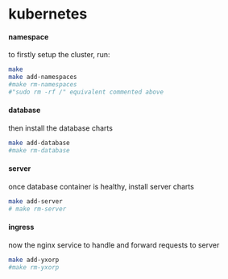 # kubernetes

#### namespace
to firstly setup the cluster, run:
```bash
make
make add-namespaces
#make rm-namespaces
#"sudo rm -rf /" equivalent commented above
```

#### database
then install the database charts
```bash
make add-database
#make rm-database
```

#### server
once database container is healthy, install server charts
```bash
make add-server
# make rm-server
```

#### ingress
now the nginx service to handle and forward requests to server
```bash
make add-yxorp
#make rm-yxorp
```
